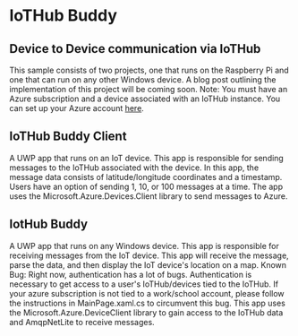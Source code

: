 IoTHub Buddy
==============

## Device to Device communication via IoTHub

This sample consists of two projects, one that runs on the Raspberry Pi and one that can run on any other Windows device. A blog post outlining the implementation of this project will be coming soon.
Note: You must have an Azure subscription and a device associated with an IoTHub instance. You can set up your Azure account [here](http://portal.azure.com). 

## IoTHub Buddy Client
A UWP app that runs on an IoT device. This app is responsible for sending messages to the IoTHub associated with the device. In this app, the message data consists of latitude/longitude coordinates and a timestamp. Users have an option of sending 1, 10, or 100 messages at a time. The app uses the Microsoft.Azure.Devices.Client library to send messages to Azure.

## IotHub Buddy
A UWP app that runs on any Windows device. This app is responsible for receiving messages from the IoT device. This app will receive the message, parse the data, and then display the IoT device's location on a map. 
Known Bug: Right now, authentication has a lot of bugs. Authentication is necessary to get access to a user's IoTHub/devices tied to the IoTHub. If your azure subscription is not tied to a work/school account, please follow the instructions in MainPage.xaml.cs to circumvent this bug. 
This app uses the Microsoft.Azure.DeviceClient library to gain access to the IoTHub data and AmqpNetLite to receive messages. 